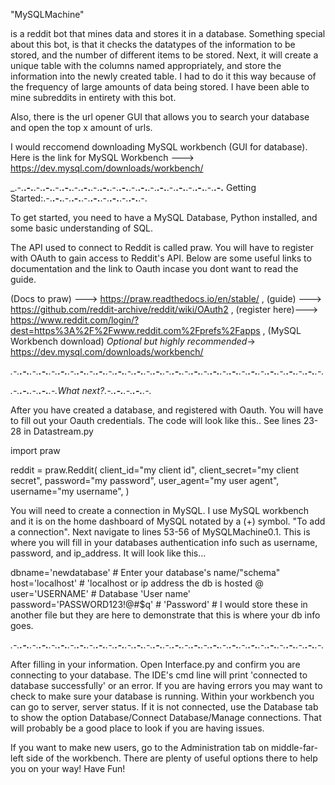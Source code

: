   "MySQLMachine"
  
  is a reddit bot that mines data and stores it in a database. Something special about this bot, is that it checks the datatypes of the information to be stored, and the number of different items to be stored. Next, it will create a unique table with the columns named appropriately, and store the information into the newly created table. I had to do it this way because of the frequency of large amounts of data being stored. I have been able to mine subreddits in entirety with this bot.

Also, there is the url opener GUI that allows you to search your database and open the top x amount of urls.                                    

I would reccomend downloading MySQL workbench (GUI for database). Here is the link for MySQL Workbench ---> https://dev.mysql.com/downloads/workbench/                 

_.-.__.-.__.-.__.-.__.-.__.-.__.-.__.-.__.-.__.-.__.-.__.-.__.-.__.-.__.-.__.-.__.-.__.-.__.-.__.-.__.-.__.-.__
Getting Started:.-.__.-.__.-.__.-.__.-.__.-.__.-.__.-.__.-.__.-.__.-.

  To get started, you need to have a MySQL Database, Python installed, and some basic understanding of SQL.                                                

The API used to connect to Reddit is called praw. You will have to register with OAuth to gain access to Reddit's API. Below are some useful links to documentation and the link to Oauth incase you dont want to read the guide.

(Docs to praw) ---> https://praw.readthedocs.io/en/stable/ ,
(guide)        --->  https://github.com/reddit-archive/reddit/wiki/OAuth2  ,
(register here)---> https://www.reddit.com/login/?dest=https%3A%2F%2Fwww.reddit.com%2Fprefs%2Fapps ,
(MySQL Workbench download) *Optional but highly recommended*->  https://dev.mysql.com/downloads/workbench/


_.-.__.-.__.-.__.-.__.-.__.-.__.-.__.-.__.-.__.-.__.-.__.-.__.-.__.-.__.-.__.-.__.-.__.-.__.-.__.-.__.-.__.-.__.-.__.-.__.-.__.-.__.-.__.-.__.-.__.-.__.-.__.-.__.-._

_.-.__.-.__.-.__.-.__.-._What next?_.-.__.-.__.-.__.-.__.-._

  After you have created a database, and registered with Oauth. You will have to fill out your Oauth credentials. The code will look like this..
  See lines 23-28 in Datastream.py
  
  import praw

reddit = praw.Reddit(
    client_id="my client id",
    client_secret="my client secret",
    password="my password",
    user_agent="my user agent",
    username="my username",
)

You will need to create a connection in MySQL. I use MySQL workbench and it is on the home dashboard of MySQL notated by a (+) symbol. "To add a connection".
Next navigate to lines 53-56 of MySQLMachine0.1. This is where you will fill in your databases authentication info such as username, password, and ip_address. It will look like this...


dbname='newdatabase'                #   Enter your database's name/"schema"
host='localhost'                    #   'localhost or ip address the db is hosted @
user='USERNAME'                     #   Database 'User name' 
password='PASSWORD123!@#$q'         #   'Password'
                                    #   I would store these in another file but they are here to demonstrate that this is where your db info goes.

_.-.__.-.__.-.__.-.__.-.__.-.__.-.__.-.__.-.__.-.__.-.__.-.__.-.__.-.__.-.__.-.__.-.__.-.__.-.__.-.__.-.__.-.__.-.__.-.__.-.__.-.__.-.__.-.__.-.__.-.__.-.__.-.__.-._

After filling in your information. Open Interface.py and confirm you are connecting to your database. The IDE's cmd line will print 'connected to database successfully' or an error. If you are having errors you may want to check to make sure your database is running. Within your workbench you can go to server, server status. If it is not connected, use the Database tab to show the option Database/Connect Database/Manage connections. That will probably be a good place to look if you are having issues.

If you want to make new users, go to the Administration tab on middle-far-left side of the workbench. There are plenty of useful options there to help you on your way! 
Have Fun!
